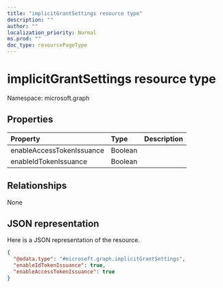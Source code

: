 ```yaml
---
title: "implicitGrantSettings resource type"
description: ""
author: ""
localization_priority: Normal
ms.prod: ""
doc_type: resourcePageType
---
```


# implicitGrantSettings resource type


Namespace: microsoft.graph



## Properties
|Property|Type|Description|
|:---|:---|:---|
|enableAccessTokenIssuance|Boolean||
|enableIdTokenIssuance|Boolean||

## Relationships
None

## JSON representation
Here is a JSON representation of the resource.
<!-- {
  "blockType": "resource",
  "@odata.type": "microsoft.graph.implicitGrantSettings"
}
-->
``` json
{
  "@odata.type": "#microsoft.graph.implicitGrantSettings",
  "enableIdTokenIssuance": true,
  "enableAccessTokenIssuance": true
}
```

